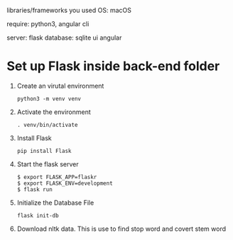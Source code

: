 
libraries/frameworks you used
OS: macOS

require: python3, angular cli

server: flask
database: sqlite
ui angular


# Set up Flask inside back-end folder
1. Create an virutal environment
    ``` 
    python3 -m venv venv 
    ```
2. Activate the environment
    ```
    . venv/bin/activate
    ```
3. Install Flask
    ```
    pip install Flask
    ```
4. Start the flask server
    ```
    $ export FLASK_APP=flaskr
    $ export FLASK_ENV=development
    $ flask run
    ```
5. Initialize the Database File
    ```
    flask init-db
    ```
6. Download nltk data. This is use to find stop word and covert stem word
    ```
    
    ```